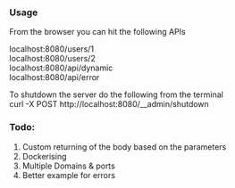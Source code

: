 ### Usage
From the browser you can hit the following APIs

localhost:8080/users/1  
localhost:8080/users/2  
localhost:8080/api/dynamic  
localhost:8080/api/error

To shutdown the server do the following from the terminal  
curl -X POST http://localhost:8080/__admin/shutdown

### Todo:
1. Custom returning of the body based on the parameters
2. Dockerising
3. Multiple Domains & ports
4. Better example for errors